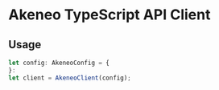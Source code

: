 # Akeneo TypeScript API Client

## Usage
```typescript
let config: AkeneoConfig = {
}:
let client = AkeneoClient(config);

```